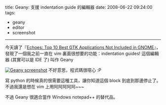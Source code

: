 title: Geany: 支援 indentation guide 的編輯器
date: 2008-06-22 09:24:00
tags: 
- geany
- editor
- screenshot
---

今天讀了『[Echoes: Top 10 Best GTK Applications Not Included in GNOME](http://vivapinkfloyd.blogspot.com/2008/06/top-10-best-gtk-applications-not.html)』，發現了一個我之前一直在 vim 裏面很想要的功能：indentation guides! 這個編輯器 (其實可以是 IDE 了) 叫作 Geany

[![Geany screenshot](http://farm4.static.flickr.com/3240/2599406424_b0caeda5b9.jpg)](http://www.flickr.com/photos/yurenju/2599406424/ "Flickr 上 yurenju 的 Geany screenshot")
不好意思，程式碼很噁心 :P

寫 python 的時候真的很需要這種工具，讓你知道這個 block 到底到那邊停止了。不過我還是想在 vim 上用阿阿阿阿阿~~~

不過 Geany 很適合當作 Windows notepad++ 的替代品。